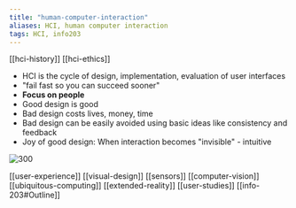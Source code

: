 ```yaml
---
title: "human-computer-interaction"
aliases: HCI, human computer interaction
tags: HCI, info203
---
```


[[hci-history]]
[[hci-ethics]]

- HCI is the cycle of design, implementation, evaluation of user interfaces
- "fail fast so you can succeed sooner"
- **Focus on people**
- Good design is good
- Bad design costs lives, money, time
- Bad design can be easily avoided using basic ideas like consistency and feedback
- Joy of good design: When interaction becomes "invisible" - intuitive

![300](https://i.imgur.com/SMtW2Zb.png)

[[user-experience]]
[[visual-design]]
[[sensors]]
[[computer-vision]]
[[ubiquitous-computing]]
[[extended-reality]]
[[user-studies]]
[[info-203#Outline]]